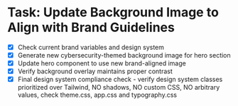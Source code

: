 # Task: Update Background Image to Align with Brand Guidelines

- [x] Check current brand variables and design system
- [x] Generate new cybersecurity-themed background image for hero section
- [x] Update hero component to use new brand-aligned image
- [x] Verify background overlay maintains proper contrast
- [x] Final design system compliance check - verify design system classes prioritized over Tailwind, NO shadows, NO custom CSS, NO arbitrary values, check theme.css, app.css and typography.css
